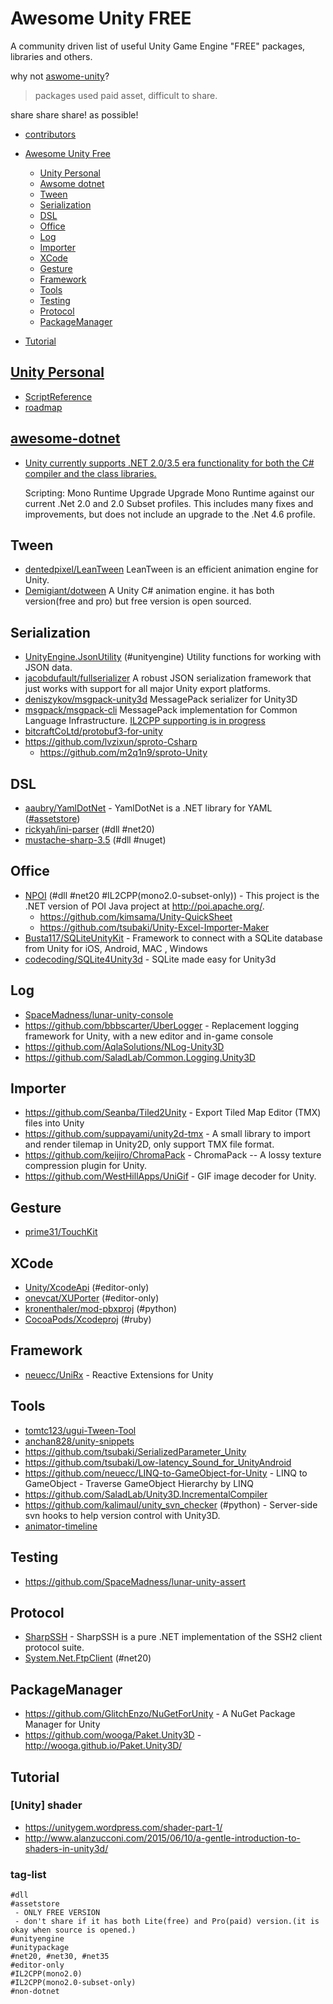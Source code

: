 # Awesome Unity FREE
A community driven list of useful Unity Game Engine "FREE" packages, libraries and others.

why not [aswome-unity](https://github.com/RyanNielson/awesome-unity)?

> packages used paid asset, difficult to share.

share share share! as possible!

* [contributors](https://github.com/netpyoung/awesome-unity-free/graphs/contributors)


* [Awesome Unity Free](#awesome-unity-free)

  * [Unity Personal](#unity-personal)
  * [Awsome dotnet](#awesome-dotnet)
  * [Tween](#tween)
  * [Serialization](#serialization)
  * [DSL](#dsl)
  * [Office](#office)
  * [Log](#log)
  * [Importer](#importer)
  * [XCode](#xcode)
  * [Gesture](#gesture)
  * [Framework](#framework)
  * [Tools](#tools)
  * [Testing](#testing)
  * [Protocol](#protocol)
  * [PackageManager](#packagemanager)


* [Tutorial](#tutorial)








## [Unity Personal](https://store.unity.com/download?ref=personal)
* [ScriptReference](http://docs.unity3d.com/ScriptReference/)
*  [roadmap](http://unity3d.com/roadmap)



## [awesome-dotnet](https://github.com/quozd/awesome-dotnet)


* [Unity currently supports .NET 2.0/3.5 era functionality for both the C# compiler and the class libraries.](http://blogs.unity3d.com/2014/05/20/the-future-of-scripting-in-unity/)


    Scripting: Mono Runtime Upgrade
    Upgrade Mono Runtime against our current .Net 2.0 and 2.0 Subset profiles.
    This includes many fixes and improvements, but does not include an upgrade to the .Net 4.6 profile.








## Tween
* [dentedpixel/LeanTween](https://github.com/dentedpixel/LeanTween) LeanTween is an efficient animation engine for Unity.
* [Demigiant/dotween](https://github.com/Demigiant/dotween)  A Unity C# animation engine. it has both version(free and pro) but free version is open sourced.


## Serialization
* [UnityEngine.JsonUtility](https://docs.unity3d.com/ScriptReference/JsonUtility.html) (#unityengine) Utility functions for working with JSON data.
* [jacobdufault/fullserializer](https://github.com/jacobdufault/fullserializer) A robust JSON serialization framework that just works with support for all major Unity export platforms.
* [deniszykov/msgpack-unity3d](https://github.com/deniszykov/msgpack-unity3d) MessagePack serializer for Unity3D
* [msgpack/msgpack-cli](https://github.com/msgpack/msgpack-cli) MessagePack implementation for Common Language Infrastructure. [IL2CPP supporting is in progress](https://github.com/msgpack/msgpack-cli/wiki/Xamarin-and-Unity)
* [bitcraftCoLtd/protobuf3-for-unity](https://github.com/bitcraftCoLtd/protobuf3-for-unity)
* https://github.com/lvzixun/sproto-Csharp
    * https://github.com/m2q1n9/sproto-Unity


## DSL
* [aaubry/YamlDotNet](https://github.com/aaubry/YamlDotNet) - YamlDotNet is a .NET library for YAML ([#assetstore](https://www.assetstore.unity3d.com/en/#!/content/36292))
* [rickyah/ini-parser](https://github.com/rickyah/ini-parser) (#dll #net20)
* [mustache-sharp-3.5](https://www.nuget.org/packages/mustache-sharp-3.5/) (#dll #nuget)


## Office
* [NPOI](http://npoi.codeplex.com/) (#dll #net20 #IL2CPP(mono2.0-subset-only)) - This project is the .NET version of POI Java project at http://poi.apache.org/.
  * https://github.com/kimsama/Unity-QuickSheet
  * https://github.com/tsubaki/Unity-Excel-Importer-Maker
* [Busta117/SQLiteUnityKit](https://github.com/Busta117/SQLiteUnityKit) - Framework to connect with a SQLite database from Unity for iOS, Android, MAC , Windows
* [codecoding/SQLite4Unity3d](https://github.com/codecoding/SQLite4Unity3d) - SQLite made easy for Unity3d


## Log
* [SpaceMadness/lunar-unity-console](https://github.com/SpaceMadness/lunar-unity-console)
* https://github.com/bbbscarter/UberLogger - Replacement logging framework for Unity, with a new editor and in-game console
* https://github.com/AqlaSolutions/NLog-Unity3D
* https://github.com/SaladLab/Common.Logging.Unity3D


## Importer
* https://github.com/Seanba/Tiled2Unity - Export Tiled Map Editor (TMX) files into Unity
* https://github.com/suppayami/unity2d-tmx - A small library to import and render tilemap in Unity2D, only support TMX file format.
* https://github.com/keijiro/ChromaPack - ChromaPack -- A lossy texture compression plugin for Unity.
* https://github.com/WestHillApps/UniGif - GIF image decoder for Unity.




## Gesture
* [prime31/TouchKit](https://github.com/prime31/TouchKit)


## XCode
* [Unity/XcodeApi](https://bitbucket.org/Unity-Technologies/xcodeapi) (#editor-only)
* [onevcat/XUPorter](https://github.com/onevcat/XUPorter) (#editor-only)
* [kronenthaler/mod-pbxproj](https://github.com/kronenthaler/mod-pbxproj) (#python)
* [CocoaPods/Xcodeproj](https://github.com/CocoaPods/Xcodeproj) (#ruby)

## Framework
* [neuecc/UniRx](https://github.com/neuecc/UniRx) - Reactive Extensions for Unity

## Tools
* [tomtc123/ugui-Tween-Tool](https://github.com/tomtc123/ugui-Tween-Tool)
* [anchan828/unity-snippets](https://github.com/anchan828/unity-snippets)
* https://github.com/tsubaki/SerializedParameter_Unity
* https://github.com/tsubaki/Low-latency_Sound_for_UnityAndroid
* https://github.com/neuecc/LINQ-to-GameObject-for-Unity - LINQ to GameObject - Traverse GameObject Hierarchy by LINQ
* https://github.com/SaladLab/Unity3D.IncrementalCompiler
* https://github.com/kalimaul/unity_svn_checker (#python) - Server-side svn hooks to help version control with Unity3D.
* [animator-timeline](https://github.com/absameen/Animator_Timeline)


## Testing
* https://github.com/SpaceMadness/lunar-unity-assert


## Protocol
* [SharpSSH](http://www.tamirgal.com/blog/page/SharpSSH.aspx) - SharpSSH is a pure .NET implementation of the SSH2 client protocol suite.
* [System.Net.FtpClient](https://netftp.codeplex.com/) (#net20)


## PackageManager
* https://github.com/GlitchEnzo/NuGetForUnity - A NuGet Package Manager for Unity
* https://github.com/wooga/Paket.Unity3D - http://wooga.github.io/Paket.Unity3D/




## Tutorial

### [Unity] shader
* https://unitygem.wordpress.com/shader-part-1/
* http://www.alanzucconi.com/2015/06/10/a-gentle-introduction-to-shaders-in-unity3d/

### tag-list
```tag-list
#dll
#assetstore
 - ONLY FREE VERSION
 - don't share if it has both Lite(free) and Pro(paid) version.(it is okay when source is opened.)
#unityengine
#unitypackage
#net20, #net30, #net35
#editor-only
#IL2CPP(mono2.0)
#IL2CPP(mono2.0-subset-only)
#non-dotnet
```
